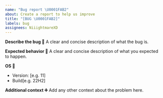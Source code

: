 ```yaml
---
name: "Bug report \U0001FAB2"
about: Create a report to help us improve
title: "[BUG \U0001FAB2]"
labels: bug
assignees: NiiightmareXD
---
```


**Describe the bug 🐛**
A clear and concise description of what the bug is.

**Expected behavior 📝**
A clear and concise description of what you expected to happen.

**OS 🤖**

- Version: [e.g. 11]
- Build[e.g. 22H2]

**Additional context ➕**
Add any other context about the problem here.
